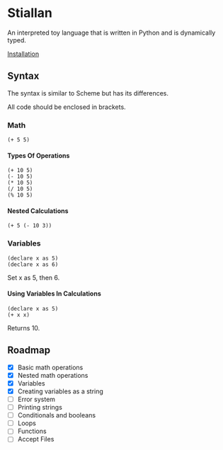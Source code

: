 # Stiallan
An interpreted toy language that is written in Python and is dynamically typed.

[Installation](docs/Installation.md)

## Syntax
The syntax is similar to Scheme but has its differences.

All code should be enclosed in brackets.

### Math
```
(+ 5 5)
```

#### Types Of Operations
```
(+ 10 5)
(- 10 5)
(* 10 5)
(/ 10 5)
(% 10 5)
```

#### Nested Calculations
```
(+ 5 (- 10 3))
```

### Variables

```
(declare x as 5)
(declare x as 6)
```
Set x as 5, then 6.

#### Using Variables In Calculations
```
(declare x as 5)
(+ x x)
```
Returns 10.

## Roadmap
- [x]  Basic math operations
- [x]  Nested math operations
- [x]  Variables
- [x]  Creating variables as a string
- [ ]  Error system
- [ ]  Printing strings
- [ ]  Conditionals and booleans
- [ ]  Loops
- [ ]  Functions
- [ ]  Accept Files
